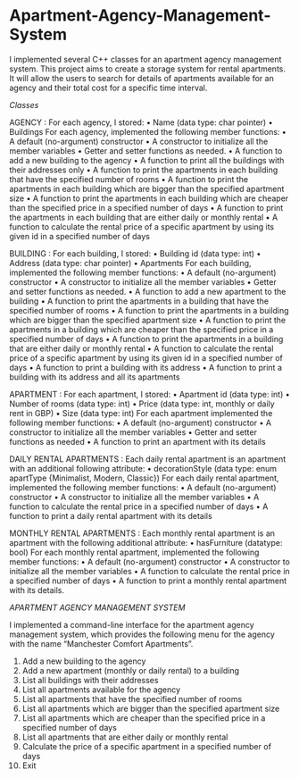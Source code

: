 # Apartment-Agency-Management-System
I implemented several C++ classes for an apartment agency management  system. This project aims to create a storage system for rental apartments. It will allow the  users to search for details of apartments available for an agency and their total cost for a specific  time interval.


*Classes*

AGENCY :
For each agency, I stored:
• Name (data type: char pointer)
• Buildings
For each agency, implemented the following member functions:
• A default (no-argument) constructor
• A constructor to initialize all the member variables
• Getter and setter functions as needed.
• A function to add a new building to the agency
• A function to print all the buildings with their addresses only
• A function to print the apartments in each building that have the specified number of rooms
• A function to print the apartments in each building which are bigger than the specified 
apartment size
• A function to print the apartments in each building which are cheaper than the specified 
price in a specified number of days
• A function to print the apartments in each building that are either daily or monthly rental
• A function to calculate the rental price of a specific apartment by using its given id in a 
specified number of days


BUILDING :
For each building, I stored:
• Building id (data type: int)
• Address (data type: char pointer)
• Apartments
For each building, implemented the following member functions:
• A default (no-argument) constructor
• A constructor to initialize all the member variables
• Getter and setter functions as needed.
• A function to add a new apartment to the building
• A function to print the apartments in a building that have the specified number of rooms
• A function to print the apartments in a building which are bigger than the specified 
apartment size
• A function to print the apartments in a building which are cheaper than the specified price 
in a specified number of days
• A function to print the apartments in a building that are either daily or monthly rental
• A function to calculate the rental price of a specific apartment by using its given id in a 
specified number of days
• A function to print a building with its address
• A function to print a building with its address and all its apartments


APARTMENT :
For each apartment, I stored:
• Apartment id (data type: int)
• Number of rooms (data type: int)
• Price (data type: int, monthly or daily rent in GBP)
• Size (data type: int)
For each apartment implemented the following member functions:
• A default (no-argument) constructor
• A constructor to initialize all the member variables
• Getter and setter functions as needed
• A function to print an apartment with its details


DAILY RENTAL APARTMENTS :
Each daily rental apartment is an apartment with an additional following attribute:
• decorationStyle (data type: enum apartType {Minimalist, Modern, Classic})
For each daily rental apartment, implemented the following member functions:
• A default (no-argument) constructor
• A constructor to initialize all the member variables
• A function to calculate the rental price in a specified number of days
• A function to print a daily rental apartment with its details


MONTHLY RENTAL APARTMENTS :
Each monthly rental apartment is an apartment with the following additional attribute:
• hasFurniture (datatype: bool)
For each monthly rental apartment, implemented the following member functions:
• A default (no-argument) constructor
• A constructor to initialize all the member variables
• A function to calculate the rental price in a specified number of days
• A function to print a monthly rental apartment with its details.


*APARTMENT AGENCY MANAGEMENT SYSTEM*


I implemented a command-line interface for the apartment agency management system,
which provides the following menu for the agency with the name “Manchester Comfort 
Apartments”.

1. Add a new building to the agency
2. Add a new apartment (monthly or daily rental) to a building
3. List all buildings with their addresses
4. List all apartments available for the agency
5. List all apartments that have the specified number of rooms
6. List all apartments which are bigger than the specified apartment size
7. List all apartments which are cheaper than the specified price in a specified number of days
8. List all apartments that are either daily or monthly rental
9. Calculate the price of a specific apartment in a specified number of days
0. Exit




